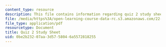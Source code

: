 ```yaml
---
content_type: resource
description: This file contains information regarding quiz 2 study sheet.
file: /media/https%3A/open-learning-course-data-rc.s3.amazonaws.com/22-01-introduction-to-nuclear-engineering-and-ionizing-radiation-fall-2016/0be2b23207aa3d5758046a5572818255_MIT22_01F16_Quiz2_Study.pdf
file_type: application/pdf
resourcetype: Document
title: Quiz 2 Study Sheet
uid: 0be2b232-07aa-3d57-5804-6a5572818255
---
```

